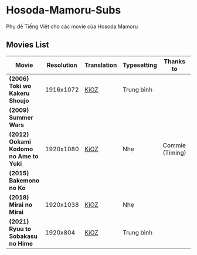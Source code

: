 # Hosoda-Mamoru-Subs
Phụ đề Tiếng Việt cho các movie của Hosoda Mamoru

## Movies List

|**Movie**|**Resolution**|**Translation**|**Typesetting**|**Thanks to**|**Last Modified**|**DDL**|**Note**|
|--------|--------|--------|--------|--------|--------|--------|--------|
|**(2006) Toki wo Kakeru Shoujo**|1916x1072|[KiOZ](https://github.com/realKiOZ)|Trung bình||01/29/23|[BDRip](https://anime.kioz.workers.dev/0:/Toki%20wo%20Kakeru%20Shoujo/)||
|**(2009) Summer Wars**|||||||
|**(2012) Ookami Kodomo no Ame to Yuki**|1920x1080|[KiOZ](https://github.com/realKiOZ)|Nhẹ|Commie (Timing)|01/30/23|[BDRip](https://anime.kioz.workers.dev/0:/Ookami%20Kodomo%20no%20Ame%20to%20Yuki%20(Wolf%20Children)/)||
|**(2015) Bakemono no Ko**|||||||
|**(2018) Mirai no Mirai**|1920x1038|[KiOZ](https://github.com/realKiOZ)|Nhẹ|||[BDRip](https://anime.kioz.workers.dev/0:/Mirai%20no%20Mirai/)||
|**(2021) Ryuu to Sobakasu no Hime**|1920x804|[KiOZ](https://github.com/realKiOZ)|Trung bình|||[BDRip](https://anime.kioz.workers.dev/0:/Ryuu%20to%20Sobakasu%20no%20Hime%20(Belle)/)||